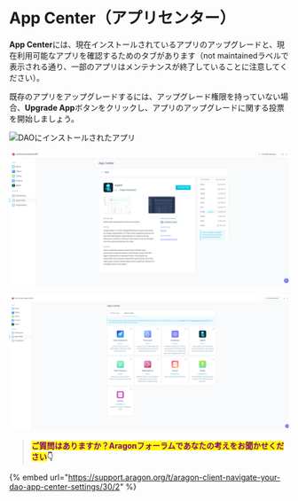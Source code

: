 # App Center（アプリセンター）

**App Center**には、現在インストールされているアプリのアップグレードと、現在利用可能なアプリを確認するためのタブがあります（not maintainedラベルで表示される通り、一部のアプリはメンテナンスが終了していることに注意してください）。

既存のアプリをアップグレードするには、アップグレード権限を持っていない場合、**Upgrade App**ボタンをクリックし、アプリのアップグレードに関する投票を開始しましょう。

![DAOにインストールされたアプリ](https://d33v4339jhl8k0.cloudfront.net/docs/assets/5c98a4fe0428633d2cf3fcf7/images/5ea0806e04286364bc98d037/file-Kc4Ohw1O3v.png)

![アプリの詳細例（DAOにAgentをインストール）](../../../../.gitbook/assets/file-nfkS8rXd3C.png)

![DAOにインストールできるアプリ](<../../../../.gitbook/assets/file-Z7YN9k6LKs (1).png>)

> <mark style="color:purple;">**ご質問はありますか？Aragonフォーラムであなたの考えをお聞かせください**</mark>**👇**

{% embed url="https://support.aragon.org/t/aragon-client-navigate-your-dao-app-center-settings/30/2" %}
